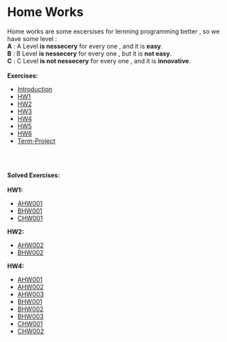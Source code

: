 # Home Works
Home works are some excersises for lernning programming better , so we have some level :<br/> **A** :   A Level **is nessecery** for every one , and it is **easy**.<br/> **B** :   B Level **is nessecery** for every one , but it is **not easy**.<br/> **C** :   C Level **is not nessecery** for every one , and it is **innovative**.
<br />
<br />
**Exercises:**
<br />
* [Introduction](https://github.com/MMovasaghi/Introduction-to-cpp/blob/master/Documents/Introduction.pdf)
* [HW1](https://github.com/MMovasaghi/Introduction-to-cpp/blob/master/HomeWorks/HW1/HW1.pdf)
* [HW2](https://github.com/MMovasaghi/Introduction-to-cpp/blob/master/HomeWorks/HW2/HW2.pdf)
* [HW3](https://github.com/MMovasaghi/Introduction-to-cpp/blob/master/HomeWorks/HW3/HW3.pdf)
* [HW4](https://github.com/MMovasaghi/Introduction-to-cpp/blob/master/HomeWorks/HW4/HW4.pdf)
* [HW5](https://github.com/MMovasaghi/Introduction-to-cpp/blob/master/HomeWorks/HW5/HW5.pdf)
* [HW6](https://github.com/MMovasaghi/Introduction-to-cpp/blob/master/HomeWorks/HW6/HW6.pdf)
* [Term-Project](https://github.com/MMovasaghi/Introduction-to-cpp/blob/master/HomeWorks/TermProject/TermProject.pdf)

<br />
<br />

**Solved Exercises:**
<br />
<br />
**HW1:**
* [AHW001](https://github.com/MMovasaghi/Introduction-to-cpp/tree/master/HomeWorks/HW1/Answers/AHW)
* [BHW001](https://github.com/MMovasaghi/Introduction-to-cpp/tree/master/HomeWorks/HW1/Answers/BHW)
* [CHW001](https://github.com/MMovasaghi/Introduction-to-cpp/tree/master/HomeWorks/HW1/Answers/CHW)

**HW2:**
* [AHW002](https://github.com/MMovasaghi/Introduction-to-cpp/tree/master/HomeWorks/HW2/Answers/AHW)
* [BHW002](https://github.com/MMovasaghi/Introduction-to-cpp/tree/master/HomeWorks/HW2/Answers/BHW)

**HW4:**
* [AHW001](https://github.com/MMovasaghi/Introduction-to-cpp/blob/master/HomeWorks/HW4/Answers/HW4_A_1.cpp)
* [AHW002](https://github.com/MMovasaghi/Introduction-to-cpp/blob/master/HomeWorks/HW4/Answers/HW4_A_2.cpp)
* [AHW003](https://github.com/MMovasaghi/Introduction-to-cpp/blob/master/HomeWorks/HW4/Answers/HW4_A_3.cpp)
* [BHW001](https://github.com/MMovasaghi/Introduction-to-cpp/blob/master/HomeWorks/HW4/Answers/HW4_B_1.cpp)
* [BHW002](https://github.com/MMovasaghi/Introduction-to-cpp/blob/master/HomeWorks/HW4/Answers/HW4_B_2.cpp)
* [BHW003](https://github.com/MMovasaghi/Introduction-to-cpp/blob/master/HomeWorks/HW4/Answers/HW4_B_3.cpp)
* [CHW001](https://github.com/MMovasaghi/Introduction-to-cpp/blob/master/HomeWorks/HW4/Answers/HW4_C_1.cpp)
* [CHW002](https://github.com/MMovasaghi/Introduction-to-cpp/blob/master/HomeWorks/HW4/Answers/HW4_C_2.cpp)
